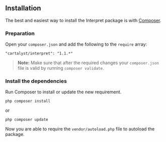 ## Installation

The best and easiest way to install the Interpret package is with [Composer](http://getcomposer.org).

### Preparation

Open your `composer.json` and add the following to the `require` array:

	"cartalyst/interpret": "1.1.*"

> **Note:** Make sure that after the required changes your `composer.json` file is valid by running `composer validate`.

### Install the dependencies

Run Composer to install or update the new requirement.

	php composer install

or

	php composer update

Now you are able to require the `vendor/autoload.php` file to autoload the package.
